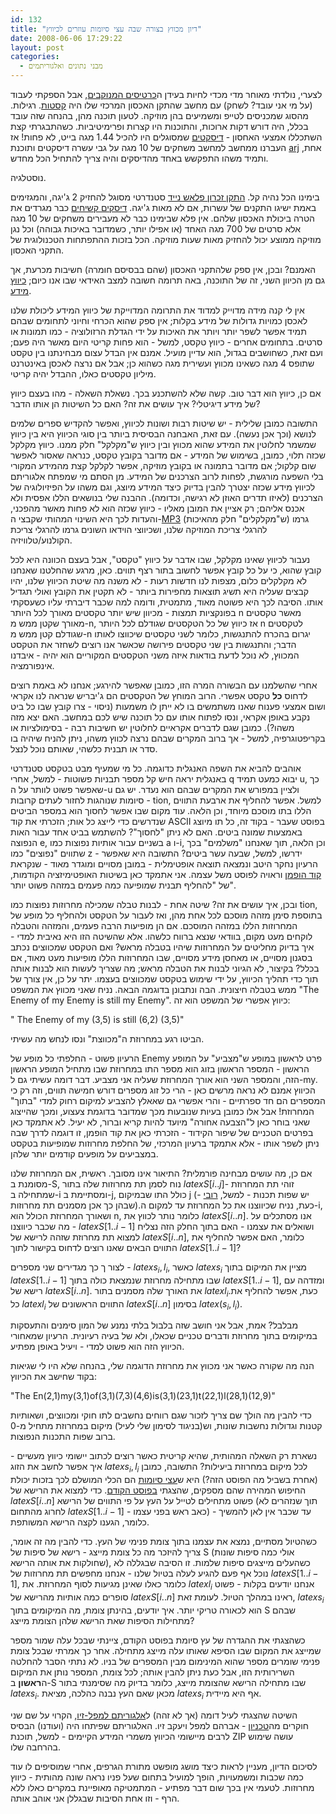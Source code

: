 ```yaml
---
id: 132
title: "דיון מכווץ בצורה שבה עצי סיומות עוזרים לכיווץ"
date: 2008-06-06 17:29:22
layout: post
categories: 
  - מבני נתונים ואלגוריתמים
---
```

לצערי, נולדתי מאוחר מדי מכדי לחיות בעידן ה<a href="http://he.wikipedia.org/wiki/%D7%9B%D7%A8%D7%98%D7%99%D7%A1_%D7%9E%D7%A0%D7%95%D7%A7%D7%91">כרטיסים המנוקבים</a>, אבל הספקתי לעבוד (על מי אני עובד? לשחק) עם מחשב שהתקן האכסון המרכזי שלו היה <a href="http://he.wikipedia.org/wiki/%D7%A7%D7%9C%D7%98%D7%AA_%D7%A9%D7%9E%D7%A2">קסטות</a>. רגילות. מהסוג שמכניסים לטייפ ומשמיעים בהן מוזיקה. לטעון תוכנה מהן, בהנחה שזה עובד בכלל, היה דורש דקות ארוכות, והתוכנות היו קצרות ופרימיטיביות. כשהתבגרתי קצת השתכללו אמצעי האחסון - <a href="http://he.wikipedia.org/wiki/%D7%AA%D7%A7%D7%9C%D7%99%D7%98%D7%95%D7%9F">דיסקטים</a> שמסוגלים היו להכיל 1.44 מגה בייט, לא פחות! אז העברנו ממחשב למחשב משחקים של 10 מגה על גבי עשרה דיסקטים ותוכנת <a href="http://en.wikipedia.org/wiki/ARJ">arj</a> אחת, ותמיד משהו התפקשש באחד מהדיסקים והיה צריך להתחיל הכל מחדש.

נוסטלגיה.

בימינו הכל נהיה קל. <a href="http://he.wikipedia.org/wiki/Disk_on_key">התקן זכרון פלאש נייד</a> סטנדרטי מסוגל להחזיק 2 ג'יגה, והמגזימים באמת ישיגו התקנים של עשרות, אם לא מאות ג'יגה. <a href="http://he.wikipedia.org/wiki/%D7%93%D7%99%D7%A1%D7%A7_%D7%A7%D7%A9%D7%99%D7%97">דיסקים קשיחים</a> כבר מגרדים את הטרה ביכולת האכסון שלהם. אין פלא שבימינו כבר לא מעבירים משחקים של 10 מגה אלא סרטים של 700 מגה האחד (או אפילו יותר, כשמדובר באיכות גבוהה) וכל נגן מוזיקה ממוצע יכול להחזיק מאות שעות מוזיקה. הכל בזכות ההתפתחות הטכנולוגית של התקני האכסון.

האמנם? ובכן, אין ספק שלהתקני האכסון (שהם בבסיסם חומרה) חשיבות מכרעת, אך גם מן הכיוון השני, זה של התוכנה, באה תרומה חשובה למצב האידאי שבו אנו כיום; <a href="http://en.wikipedia.org/wiki/Data_compression">כיווץ מידע</a>.

אין לי קנה מידה מדוייק למדוד את התרומה המדוייקת של כיווץ המידע ליכולת שלנו לאכסן כמויות גדולות של מידע בקלות; אין ספק שהוא הכרחי וחיוני לתחומים שבהם תמיד אפשר לשפר יותר ויותר את האיכות על ידי הגדלת הרזולוציה - כמו תמונות או סרטים. בתחומים אחרים - כיווץ טקסט, למשל - הוא פחות קריטי היום מאשר היה פעם; ועם זאת, כשחושבים בגדול, הוא עדיין מועיל. אמנם אין הבדל עצום מבחינתנו בין טקסט שתופס 4 מגה כשאינו מכווץ ועשירית מגה כשהוא כן; אבל אם נרצה לאכסן באינטרנט מיליון טקסטים כאלו, ההבדל יהיה קריטי.

אם כן, כיווץ הוא דבר טוב. קשה שלא להשתכנע בכך. נשאלת השאלה - מהו בעצם כיווץ של מידע דיגיטלי? איך עושים את זה? האם כל השיטות הן אותו הדבר?

התשובה כמובן שלילית - יש שיטות רבות ושונות לכיווץ, ואפשר להקדיש ספרים שלמים לנושא (וכך אכן נעשה). עם זאת, האבחנה הבסיסית ביותר בין סוגי הכיווץ היא בין כיווץ שמשמר לחלוטין את המידע שהוא מכווץ ובין כיווץ ש"מקלקל" חלק ממנו. כיווץ מקלקל שכזה תלוי, כמובן, בשימוש של המידע - אם מדובר בקובץ טקסט, כנראה שאסור לאפשר שום קלקול; אם מדובר בתמונה או בקובץ מוזיקה, אפשר לקלקל קצת מהמידע המקורי בלי השפעה מורגשת, לפחות לרוב הצרכנים של המידע. מן הסתם מי שמפתח אלגוריתם לכיווץ מידע שכזה יצטרך להבין בדיוק כיצד המידע מיוצג, וגם משהו על הפיזיולוגיה של הצרכנים (לאיזו תדרים האוזן לא רגישה, וכדומה). ההבנה שלי בנושאים הללו אפסית ולא אכנס אליהם; רק אציין את המובן מאליו - כיווץ שכזה הוא לא פחות מאשר מהפכני, והעדות לכך היא השינוי המהותי שקבצי ה-<a href="http://he.wikipedia.org/wiki/MP3">MP3</a> (ש"מקלקלים" חלק מהאיכות) גרמו להרגלי צריכת המוזיקה שלנו, ושכיווצי הוידאו השונים גרמו להרגלי צריכת הקולנוע/טלוויזיה.

נעבור לכיווץ שאינו מקלקל, שבו אדבר על כיווץ "טקסט", אבל בעצם הכוונה היא לכל קובץ שהוא, כי על כל קובץ אפשר לחשוב בתור רצף תווים. כאן, מרגע שהחלטנו שאנחנו לא מקלקלים כלום, מצפות לנו חדשות רעות - לא משנה מה שיטת הכיווץ שלנו, יהיו קבצים שעליה היא תשיג תוצאות מחפירות ביותר - לא תקטין את הקובץ ואולי תגדיל אותו. הסיבה לכך היא פשוטה מאוד, מתמטית, ודומה למה שכבר דיברתי עליו כשעסקתי בפונקציות תמצות - מכיוון שיש יותר טקסטים מאורך לכל היותר n מאשר טקסטים מאורך שקטן ממש מ-n, אז כיווץ של כל הטקסטים שגודלם לכל היותר n לטקסטים שגודלם קטן ממש מ-n יגרום בהכרח להתנגשות, כלומר לשני טקסטים שיכווצו לאותו הדבר; והתנגשות בין שני טקסטים פירושה שכאשר אנו רוצים לשחזר את הטקסט המכווץ, לא נוכל לדעת בודאות איזה משני הטקסטים המקוריים הוא יהיה - איבדנו אינפורמציה.

אחרי שהשלמנו עם הבשורה המרה הזו, כמובן שאפשר להירגע; אנחנו לא באמת רוצים לדחוס <strong>כל</strong> טקסט אפשרי. הרוב המוחץ של הטקסטים הם ג'יבריש שנראה לנו אקראי ושום אמצעי פענוח שאנו משתמשים בו לא ייתן לו משמעות (ניסוי - צרו קובץ שבו כל ביט נקבע באופן אקראי, ונסו לפתוח אותו עם כל תוכנה שיש לכם במחשב. האם יצא מזה משהו?). כמובן שגם לדברים אקראיים לחלוטין יש חשיבות רבה - בסימולציות או בקריפטוגרפיה, למשל - אך ברוב המקרים שבהם נרצה לכווץ משהו, ניתן להניח שיהיה בו סדר או תבנית כלשהי, שאותם נוכל לנצל.

אוהבים להביא את השפה האנגלית כדוגמה. כל מי שמעיף מבט בטקסט סטנדרטי באנגלית יראה חיש קל מספר תבניות פשוטות - למשל, אחרי q יבוא כמעט תמיד u, כך שאפשר פשוט לוותר על ה-u ולציין במפורש את המקרים שבהם הוא נעדר. יש גם סיומות שנוהגות לחזור לעתים קרובות - tion, למשל. אפשר להחליף את ארבעת התווים הללו בתו מוסכם מיוחד, וכן הלאה. עוד מקום שבו אפשר לחסוך הוא במספר הביטים שנדרשים כדי לייצג כל אות; הזכרתי את קוד ASCII בפוסט שעבר - בקוד זה, כל תו מיוצג באמצעות שמונה ביטים. האם לא ניתן "לחסוך"? להשתמש בביט אחד עבור האות הנפוצה e, בשניים עבור אותיות נפוצות כמו a ו-i, וכן הלאה, תוך שאנחנו "משלמים" בכך שתווים "נפוצים" כמו z ידרשו, למשל, שבעה עשר ביטים? התשובה היא שאפשר - הרעיון נחקר היטב ונמצאה תוצאה אופטימלית - במובן מסויים ומוגדר מאוד - שנקראת <a href="http://he.wikipedia.org/wiki/%D7%A7%D7%95%D7%93_%D7%94%D7%95%D7%A4%D7%9E%D7%9F">קוד הופמן</a> וראויה לפוסט משל עצמה. אני אתמקד כאן בשיטות האופטימיזציה הקודמות, של "להחליף תבנית שמופיעה כמה פעמים במזהה פשוט יותר".

ובכן, איך עושים את זה? שיטה אחת - לבנות טבלה שמכילה מחרוזות נפוצות כמו tion, בתוספת סימן מזהה מוסכם לכל אחת מהן, ואז לעבור על הטקסט ולהחליף כל מופע של המחרוזות הללו במזהה המוסכם. אם הן מופיעות הרבה פעמים, והמזהה והטבלה לוקחים מעט מקום, בוודאי שנצא ברווח כלשהו. אלא שהשיטה הזו היא נאיבית למדי - איך בדיוק מחליטים על המחרוזות שיהיו בטבלה מראש? ואם הטקסט שמכווצים נכתב בסגנון מסויים, או מאחסן מידע מסויים, שבו המחרוזות הללו מופיעות מעט מאוד, אם בכלל? בקיצור, לא הגיוני לבנות את הטבלה מראש; מה שצריך לעשות הוא לבנות אותה תוך כדי תהליך הכיווץ, על ידי שימוש בטקסט שמכווצים בעצמו. יתר על כן, אין צורך של ממש בטבלה חיצונית. הבה ונתבונן בדוגמה הבאה. נניח שאני מכווץ את המשפט "The Enemy of my Enemy is still my Enemy". כיווץ אפשרי של המשפט הוא זה:
<p dir="ltr">" The Enemy of my (3,5) is still (6,2) (3,5)"</p>
 הביטו רגע במחרוזת ה"מכווצת" ונסו לנחש מה עשיתי.

הרעיון פשוט - החלפתי כל מופע של Enemy פרט לראשון במופע ש"מצביע" על המופע הראשון - המספר הראשון בזוג הוא מספר התו במחרוזת שבו מתחיל המופע הראשון הזה, והמספר השני הוא אורך המחרוזת שעליה אני מצביע. דבר דומה עשיתי גם ל-my. הכיווץ אמנם לא נראה מרשים כאן - הרי כל זוג מספרים דורש חמישה תווים, וזה רק כי המספרים הם חד ספרתיים - והרי אפשרי גם שאאלץ להצביע למיקום רחוק למדי "בתוך" המחרוזת! אבל אלו כמובן בעיות שנובעות מכך שמדובר בדוגמת צעצוע, ומכך שהייצוג שאני בוחר כאן ל"הצבעה אחורה" מיועד להיות קריא וברור, לא יעיל. לא אתמקד כאן בפרטים הטכניים של שיפור הקידוד - הזכרתי כאן את קוד הופמן, זו דוגמה לדרך שבה ניתן לשפר אותו - אלא אתמקד ברעיון המרכזי, של החלפת מחרוזות שמופיעות בטקסט במצביעים על מופעים קודמים יותר שלהן.

אם כן, מה עושים מבחינה פורמלית? התיאור אינו מסובך. ראשית, אם המחרוזת שלנו מסומנת ב-S, נוח לסמן תת מחרוזות שלה בתור $latex S[i..j]$- זוהי תת המחרוזת שמתחילה ב-i ומסתיימת ב-j, כולל התו שבמיקום j (יש שפות תכנות - למשל, <a href="http://he.wikipedia.org/wiki/Ruby">רובי</a> - שבהן כך אכן מסמנים תת מחרוזות).כעת, נניח שכיווצנו את כל המחרוזת עד למקום ה-i, ושאורך המחרוזת הכולל הוא n, כלומר נותר לכווץ את $latex S[i..n]$. אנו מסתכלים על מה שכבר כיווצנו - $latex S[1..i-1]$ ושואלים את עצמנו - האם בתוך החלק הזה נצליח למצוא תת מחרוזת שזהה לרישא של $latex S[i..n]$, כלומר, האם אפשר להחליף את התווים הבאים שאנו רוצים לדחוס בקישור לתוך $latex S[1..i-1]$?

לצור ך כך מגדירים שני מספרים - $latex s_i,l_i$, כאשר $latex s_i$ מציין את המיקום בתוך $latex S[1..i-1]$ שבו מתחילה מחרוזת שנמצאת כולה בתוך $latex S[1..i-1]$, ומזדהה עם רישא של $latex S[i..n]$. את האורך שלה מסמנים בתור $latex l_i$.כעת, אפשר להחליף את כל $latex l_i$ התווים הראשונים של $latex S[i..n]$ בסימון $latex (s_i,l_i)$.

מבלבל? אמת, אבל אני חושב שזה בלבול בלתי נמנע של המון סימנים והתעסקות במיקומים בתוך מחרוזת ודברים טכניים שכאלו, ולא של בעיה רעיונית. הרעיון שמאחורי הכיווץ הזה הוא פשוט למדי - ויעיל באופן מפתיע.

הנה מה שקורה כאשר אני מכווץ את מחרוזת הדוגמה שלי, בהנחה שלא היו לי שגיאות בקוד שחישב את הכיווץ:
<p dir="ltr" align="left">"The En(2,1)my(3,1)of(3,1)(7,3)(4,6)is(3,1)(23,1)t(22,1)l(28,1)(12,9)"</p>
כדי להבין מה הולך שם צריך לזכור שגם רווחים נחשבים לתו חוקי ומכווצים, ושאותיות קטנות וגדולות נחשבות שונות, וש(בניגוד לסימון שלי לעיל) מיקום במחרוזת מתחיל מ-0 ברוב שפות התכנות הנפוצות.

נשארת רק השאלה המהותית, שהיא קריטית כאשר רוצים לכתוב יישומי כיווץ מעשיים - איך אפשר לחשב את הזוג $latex s_i,l_i$ לכל מיקום במחרוזת ביעילות? התשובה, כמובן (אחרת בשביל מה הפוסט הזה?) היא ש<a href="http://he.wikipedia.org/wiki/%D7%A2%D7%A5_%D7%A1%D7%99%D7%A4%D7%95%D7%AA">עצי סיומות</a> הם הכלי המושלם לכך בזכות יכולת החיפוש המהירה שהם מספקים, שהצגתי <a href="http://www.gadial.net/?p=131">בפוסט הקודם</a>. כדי למצוא את הרישא של $latex S[i..n]$ פשוט מתחילים לטייל על העץ על פי התווים של הרישא (תוך שנזהרים לא לחרוג מהתחום $latex S[1..i-1]$ - כאב ראש בפני עצמו) עד שכבר אין לאן להמשיך - כלומר, הגענו לקצה הרישא המשותפת.

כשהטיול מסתיים, נמצא את עצמנו בתוך צומת פנימי של העץ. כדי להבין מה זה אומר, צריך להיזכר מה כל צומת מייצג - רישא של סיפות של S (אולי כמה סיפות שונות שחולקות את אותה הרישא), כשהעלים מייצגים סיפות שלמות. זו הסיבה שבגללה לא נוכל אף פעם להגיע לעלה בטיול שלנו - אנחנו מחפשים תת מחרוזות של $latex S[1..i-1]$, כלומר כאלו שאינן מגיעות לסוף המחרוזת. את $latex l_i$ אנחנו יודעים בקלות - פשוט סופרים כמה אותיות מהרישא של $latex S[i..n]$ ראינו במהלך הטיול. לעומת זאת, $latex s_i$ הוא לכאורה טריקי יותר. איך יודעים, בהינתן צומת, מה המיקומים בתוך S שבהם מתחילות הסיפות שאת הרישא שלהן הצומת מייצג?

כשהצגתי את ההגדרה של עץ סיומת בפוסט הקודם, ציינתי שבכל עלה שמור מספר שמייצג את המקום שבו הסיפא שאותו עלה מייצג מתחילה. אחר כך אמרתי שבכל צומת פנימי שומרים מספר שהוא המינימום מבין המספרים של בניו. לא נתתי הסבר להחלטה השרירותית הזו, אבל כעת ניתן להבין אותה; לכל צומת, המספר נותן את המיקום ה<strong>ראשון</strong> ב-S שבו מתחילה הרישא שהצומת מייצג, כלומר בדיוק מה שסימנתי בתור $latex s_i$. מכאן שאם העץ נבנה כהלכה, מציאת $latex s_i$ אף היא מיידית.

השיטה שהצגתי לעיל דומה (אך לא זהה) ל<a href="http://he.wikipedia.org/wiki/%D7%90%D7%9C%D7%92%D7%95%D7%A8%D7%99%D7%AA%D7%9D_%D7%9C%D7%9E%D7%A4%D7%9C-%D7%96%D7%99%D7%95">אלגוריתם למפל-זיו</a>, הקרוי על שם שני חוקרים מה<a href="http://he.wikipedia.org/wiki/%D7%94%D7%98%D7%9B%D7%A0%D7%99%D7%95%D7%9F">טכניון</a> - אברהם למפל ויעקב זיו. האלגוריתם שפיתחו היה (ועודנו) הבסיס לרבים מיישומי הכיווץ משמרי המידע הקיימים - למשל, תוכנת ZIP עושה שימוש בהרחבה שלו.

לסיכום הדיון, מעניין לראות כיצד מושג מופשט מתורת הגרפים, אחרי שמוסיפים לו עוד כמה שכבות ומשמעויות, הופך למועיל בתחום שעל פניו נראה שונה מהותית - כיווץ מחרוזות. לטעמי אין בכך שום דבר מפתיע - המתמטיקה מאופיינת במקרים כאלו ללא הרף - וזו אחת הסיבות שבגללן אני אוהב אותה.
